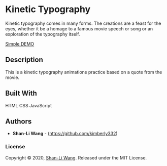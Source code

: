 # Kinetic Typography

Kinetic typography comes in many forms. The creations are a feast for the eyes, whether it be a homage to a famous movie speech or song or an exploration of the typography itself. 

[Simple DEMO](https://kimberly332.github.io/kinetic_type)

## Description

This is a kinetic typography animations practice based on a quote from the movie.

## Built With

HTML CSS JavaScript

## Authors

* **Shan-Li Wang** - (https://github.com/kimberly332)

### License

Copyright © 2020, [Shan-Li Wang](https://github.com/kimberly332).
Released under the MIT License.
